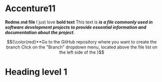 # Accenture11
**Redme.md file**     I just love **bold text**  This text is ___is a file commonly used in software development projects to provide essential information and documentation about the project___. 

$${\color{red}**Go to the GitHub repository where you want to create the branch Click on the "Branch" dropdown menu, located above the file list on the left side of the }$$
# Heading level 1 






















